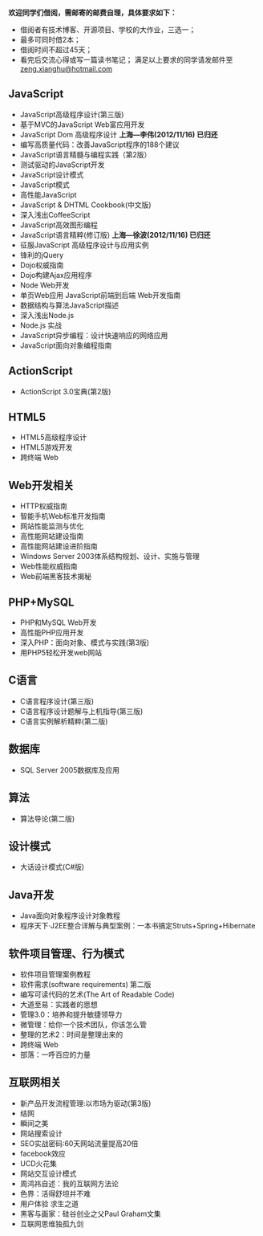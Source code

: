 **欢迎同学们借阅，需邮寄的邮费自理，具体要求如下：**
  * 借阅者有技术博客、开源项目、学校的大作业，三选一；
  * 最多可同时借2本；
  * 借阅时间不超过45天；
  * 看完后交流心得或写一篇读书笔记；
满足以上要求的同学请发邮件至[zeng.xianghu@hotmail.com](mailto:zeng.xianghu@hotmail.com)

## JavaScript

* JavaScript高级程序设计(第三版)
* 基于MVC的JavaScript Web富应用开发
* JavaScript Dom 高级程序设计   **上海—李伟(2012/11/16) 已归还**
* 编写高质量代码：改善JavaScript程序的188个建议
* JavaScript语言精髓与编程实践（第2版）
* 测试驱动的JavaScript开发
* JavaScript设计模式
* JavaScript模式
* 高性能JavaScript
* JavaScript & DHTML Cookbook(中文版)
* 深入浅出CoffeeScript
* JavaScript高效图形编程
* JavaScript语言精粹(修订版)   **上海—徐波(2012/11/16) 已归还**
* 征服JavaScript 高级程序设计与应用实例
* 锋利的jQuery
* Dojo权威指南
* Dojo构建Ajax应用程序
* Node Web开发
* 单页Web应用 JavaScript前端到后端 Web开发指南
* 数据结构与算法JavaScript描述
* 深入浅出Node.js
* Node.js 实战
* JavaScript异步编程：设计快速响应的网络应用
* JavaScript面向对象编程指南


## ActionScript

* ActionScript 3.0宝典(第2版)

## HTML5

* HTML5高级程序设计
* HTML5游戏开发
* 跨终端 Web

## Web开发相关

* HTTP权威指南
* 智能手机Web标准开发指南
* 网站性能监测与优化
* 高性能网站建设指南
* 高性能网站建设进阶指南
* Windows Server 2003体系结构规划、设计、实施与管理
* Web性能权威指南
* Web前端黑客技术揭秘

## PHP+MySQL

* PHP和MySQL Web开发
* 高性能PHP应用开发
* 深入PHP：面向对象、模式与实践(第3版)
* 用PHP5轻松开发web网站

## C语言

* C语言程序设计(第三版)
* C语言程序设计题解与上机指导(第三版)
* C语言实例解析精粹(第二版)

## 数据库

* SQL Server 2005数据库及应用

## 算法

* 算法导论(第二版)

## 设计模式

* 大话设计模式(C#版)

## Java开发

* Java面向对象程序设计对象教程
* 程序天下·J2EE整合详解与典型案例：一本书搞定Struts+Spring+Hibernate

## 软件项目管理、行为模式

* 软件项目管理案例教程
* 软件需求(software requirements) 第二版
* 编写可读代码的艺术(The Art of Readable Code)
* 大道至易：实践者的思想
* 管理3.0：培养和提升敏捷领导力
* 微管理：给你一个技术团队，你该怎么管
* 整理的艺术2：时间是整理出来的 
* 跨终端 Web
* 部落：一呼百应的力量

## 互联网相关

* 新产品开发流程管理:以市场为驱动(第3版)
* 结网
* 瞬间之美
* 网站搜索设计
* SEO实战密码:60天网站流量提高20倍
* facebook效应
* UCD火花集
* 网站交互设计模式
* 周鸿祎自述：我的互联网方法论
* 色界：活得舒坦并不难
* 用户体验 求生之道
* 黑客与画家：硅谷创业之父Paul Graham文集
* 互联网思维独孤九剑